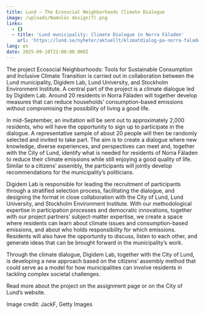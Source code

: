 ```yaml
---
title: Lund – The Ecosocial Neighborhoods Climate Dialogue
image: /uploads/Namnlös design(7).png
links:
  - {}
  - title: 'Lund municipality: Climate Dialogue in Norra Fäladen'
    url: 'https://lund.se/nyheter/aktuellt/klimatdialog-pa-norra-faladen'
lang: en
date: 2025-09-10T22:00:00.000Z
---
```


The project Ecosocial Neighborhoods: Tools for Sustainable Consumption and Inclusive Climate Transition is carried out in collaboration between the Lund municipality, Digidem Lab, Lund University, and Stockholm Environment Institute. A central part of the project is a climate dialogue led by Digidem Lab. Around 20 residents in Norra Fäladen will together develop measures that can reduce households’ consumption-based emissions without compromising the possibility of living a good life.

In mid-September, an invitation will be sent out to approximately 2,000 residents, who will have the opportunity to sign up to participate in the dialogue. A representative sample of about 20 people will then be randomly selected and invited to take part. The aim is to create a dialogue where new knowledge, diverse experiences, and perspectives can meet and, together with the City of Lund, identify what is needed for residents of Norra Fäladen to reduce their climate emissions while still enjoying a good quality of life. Similar to a citizens’ assembly, the participants will jointly develop recommendations for the municipality’s politicians.

Digidem Lab is responsible for leading the recruitment of participants through a stratified selection process, facilitating the dialogue, and designing the format in close collaboration with the City of Lund, Lund University, and Stockholm Environment Institute. With our methodological expertise in participation processes and democratic innovations, together with our project partners’ subject-matter expertise, we create a space where residents can learn about climate issues and consumption-based emissions, and about who holds responsibility for which emissions. Residents will also have the opportunity to discuss, listen to each other, and generate ideas that can be brought forward in the municipality’s work.

Through the climate dialogue, Digidem Lab, together with the City of Lund, is developing a new approach based on the citizens’ assembly method that could serve as a model for how municipalities can involve residents in tackling complex societal challenges.

Read more about the project on the assignment page or on the City of Lund’s website.

Image credit: JackF, Getty Images
